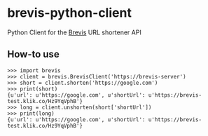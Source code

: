 # brevis-python-client
Python Client for the [Brevis](https://github.com/admiralobvious/brevis) URL shortener API

## How-to use

```
>>> import brevis
>>> client = brevis.BrevisClient('https://brevis-server')
>>> short = client.shorten('https://google.com')
>>> print(short)
{u'url': u'https://google.com', u'shortUrl': u'https://brevis-test.klik.co/Hz9YqVphB'}
>>> long = client.unshorten(short['shortUrl'])
>>> print(long)
{u'url': u'https://google.com', u'shortUrl': u'https://brevis-test.klik.co/Hz9YqVphB'}
```
